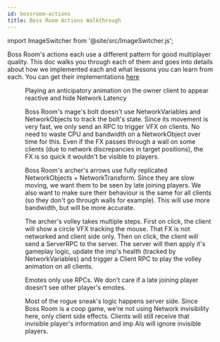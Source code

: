```yaml
---
id: bossroom-actions
title: Boss Room Actions Walkthrough
---
```

import ImageSwitcher from '@site/src/ImageSwitcher.js';

Boss Room's actions each use a different pattern for good multiplayer quality. This doc walks you through each of them and goes into details about how we implemented each and what lessons you can learn from each. You can get their implementations [here](https://github.com/Unity-Technologies/com.unity.multiplayer.samples.coop/tree/main/Assets/Scripts/Gameplay/Action)

<figure>
<ImageSwitcher 
lightImageSrc="/img/sequence_diagrams/BossRoomExamples/HidingLatency_AnimationAnticipation.png?text=LightMode"
darkImageSrc="/img/sequence_diagrams/BossRoomExamples/HidingLatency_AnimationAnticipation_Dark.png?text=DarkMode"/>
<figcaption>Playing an anticipatory animation on the owner client to appear reactive and hide Network Latency</figcaption>
</figure>

<!-- TODO add movement video -->

<figure>
<ImageSwitcher 
lightImageSrc="/img/sequence_diagrams/BossRoomExamples/RPCFlowExample_MageMagicBolt.png?text=LightMode"
darkImageSrc="/img/sequence_diagrams/BossRoomExamples/RPCFlowExample_MageMagicBolt_Dark.png?text=DarkMode"/>
<figcaption>Boss Room's mage's bolt doesn't use NetworkVariables and NetworkObjects to track the bolt's state. Since its movement is very fast, we only send an RPC to trigger VFX on clients. No need to waste CPU and bandwidth on a NetworkObject over time for this. Even if the FX passes through a wall on some clients (due to network discrepancies in target positions), the FX is so quick it wouldn't be visible to players.</figcaption>
</figure>

<figure>
<ImageSwitcher 
lightImageSrc="/img/sequence_diagrams/BossRoomExamples/RPCFlowExample_ArcherRangedShot.png?text=LightMode"
darkImageSrc="/img/sequence_diagrams/BossRoomExamples/RPCFlowExample_ArcherRangedShot_Dark.png?text=DarkMode"/>
<figcaption>Boss Room's archer's arrows use fully replicated NetworkObjects + NetworkTransform. Since they are slow moving, we want them to be seen by late joining players. We also want to make sure their behaviour is the same for all clients (so they don't go through walls for example). This will use more bandwidth, but will be more accurate.</figcaption>
</figure>

<figure>
<ImageSwitcher 
lightImageSrc="/img/sequence_diagrams/BossRoomExamples/RPCFlowExample_ArcherVolley.png?text=LightMode"
darkImageSrc="/img/sequence_diagrams/BossRoomExamples/RPCFlowExample_ArcherVolley_Dark.png?text=DarkMode"/>
<figcaption>The archer's volley takes multiple steps. First on click, the client will show a circle VFX tracking the mouse. That FX is not networked and client side only. Then on click, the client will send a ServerRPC to the server. The server will then apply it's gameplay logic, update the imp's health (tracked by NetworkVariables) and trigger a Client RPC to play the volley animation on all clients.</figcaption>
</figure>

<!-- TODO add volley video -->

<figure>
<ImageSwitcher 
lightImageSrc="/img/sequence_diagrams/BossRoomExamples/RPCFlowExample_PlayerEmote.png?text=LightMode"
darkImageSrc="/img/sequence_diagrams/BossRoomExamples/RPCFlowExample_PlayerEmote_Dark.png?text=DarkMode"/>
<figcaption>Emotes only use RPCs. We don't care if a late joining player doesn't see other player's emotes.</figcaption>
</figure>

<figure>
<ImageSwitcher 
lightImageSrc="/img/sequence_diagrams/BossRoomExamples/RPCFlowExample_RogueSneak.png?text=LightMode"
darkImageSrc="/img/sequence_diagrams/BossRoomExamples/RPCFlowExample_RogueSneak_Dark.png?text=DarkMode"/>
<figcaption>Most of the rogue sneak's logic happens server side. Since Boss Room is a coop game, we're not using Network invisibility here, only client side effects. Clients will still receive that invisible player's information and imp AIs will ignore invisible players.</figcaption>
</figure>




